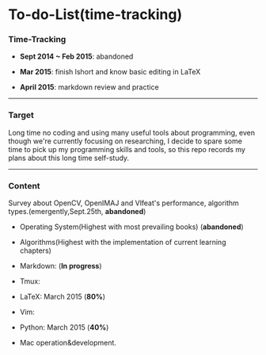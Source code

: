 To-do-List(time-tracking)
==========

### **Time-Tracking**

- **Sept 2014 ~ Feb 2015**: abandoned

- **Mar 2015**: finish lshort and know basic editing in LaTeX

- **April 2015**: markdown review and practice

--------

### **Target**

Long time no coding and using many useful tools about programming, even though we're currently focusing on researching, I decide to spare some time to pick up my programming skills and tools, so this repo records my plans about this long time self-study.


--------

### **Content**

Survey about OpenCV, OpenIMAJ and Vlfeat's performance, algorithm types.(emergently,Sept.25th, **abandoned**)

- Operating System(Highest with most prevailing books) (**abandoned**)


- Algorithms(Highest with the implementation of current learning chapters)


- Markdown: (**In progress**)


- Tmux:


- LaTeX: March 2015 (**80%**)


- Vim:


- Python: March 2015 (**40%**)


- Mac operation&development.


